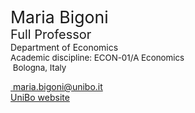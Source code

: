 <span style="font-size: 20pt; color: var(--global-theme-color);"> Maria Bigoni </span> <br> <span style="font-size: 15pt;"> Full Professor </span> <br> Department of Economics <br> <span style="font-size: 10pt;"> Academic discipline: ECON-01/A Economics </span> <br> <span style="font-size: 10pt;"> <i class="fa-solid fa-location-dot"></i> &nbsp;Bologna, Italy</span>

[<i class="fa-solid fa-envelope"></i> &nbsp;maria.bigoni@unibo.it](mailto:maria.bigoni@unibo.it) <br>
[<i class="fa-solid fa-graduation-cap"></i> UniBo website](https://www.unibo.it/sitoweb/maria.bigoni/en)
